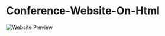 # Conference-Website-On-Html
<img src="C:\Users\Computer Arena\Downloads\Screenshot.jpeg" alt="Website Preview">
